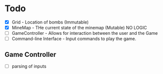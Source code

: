# Todo

* [x] Grid - Location of bombs (Immutable)
* [x] MineMap - THe current state of the minemap (Mutable) NO LOGIC
* [ ] GameController - Allows for interaction between the user and the Game
* [ ] Command-line Interface - Input commands to play the game.

## Game Controller

* [ ]  parsing of inputs
